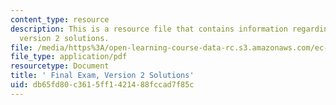 ```yaml
---
content_type: resource
description: This is a resource file that contains information regarding final exam
  version 2 solutions.
file: /media/https%3A/open-learning-course-data-rc.s3.amazonaws.com/ec-s01-internet-technology-in-local-and-global-communities-spring-2005-summer-2005/db65fd80c3615ff1421488fccad7f85c_MITEC_S01S05_fin_sol_v2.pdf
file_type: application/pdf
resourcetype: Document
title: ' Final Exam, Version 2 Solutions'
uid: db65fd80-c361-5ff1-4214-88fccad7f85c
---
```

